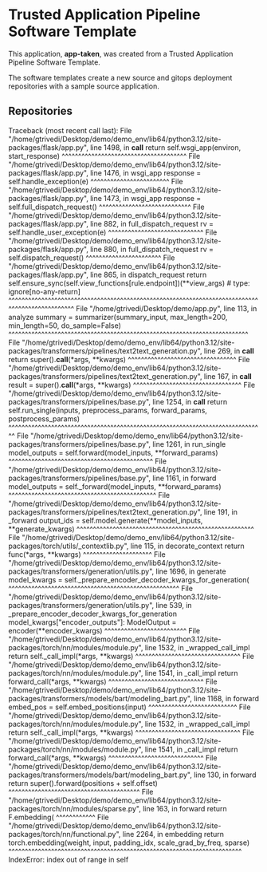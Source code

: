 # Trusted Application Pipeline Software Template

This application, **app-taken**, was created from a Trusted Application Pipeline Software Template.

The software templates create a new source and gitops deployment repositories with a sample source application. 

## Repositories

Traceback (most recent call last):
  File "/home/gtrivedi/Desktop/demo/demo_env/lib64/python3.12/site-packages/flask/app.py", line 1498, in __call__
    return self.wsgi_app(environ, start_response)
           ^^^^^^^^^^^^^^^^^^^^^^^^^^^^^^^^^^^^^^
  File "/home/gtrivedi/Desktop/demo/demo_env/lib64/python3.12/site-packages/flask/app.py", line 1476, in wsgi_app
    response = self.handle_exception(e)
               ^^^^^^^^^^^^^^^^^^^^^^^^
  File "/home/gtrivedi/Desktop/demo/demo_env/lib64/python3.12/site-packages/flask/app.py", line 1473, in wsgi_app
    response = self.full_dispatch_request()
               ^^^^^^^^^^^^^^^^^^^^^^^^^^^^
  File "/home/gtrivedi/Desktop/demo/demo_env/lib64/python3.12/site-packages/flask/app.py", line 882, in full_dispatch_request
    rv = self.handle_user_exception(e)
         ^^^^^^^^^^^^^^^^^^^^^^^^^^^^^
  File "/home/gtrivedi/Desktop/demo/demo_env/lib64/python3.12/site-packages/flask/app.py", line 880, in full_dispatch_request
    rv = self.dispatch_request()
         ^^^^^^^^^^^^^^^^^^^^^^^
  File "/home/gtrivedi/Desktop/demo/demo_env/lib64/python3.12/site-packages/flask/app.py", line 865, in dispatch_request
    return self.ensure_sync(self.view_functions[rule.endpoint])(**view_args)  # type: ignore[no-any-return]
           ^^^^^^^^^^^^^^^^^^^^^^^^^^^^^^^^^^^^^^^^^^^^^^^^^^^^^^^^^^^^^^^^^^^^^^^^^^^^^^^^^^^^^^^^^^^^^^^^
  File "/home/gtrivedi/Desktop/demo/app.py", line 113, in analyze
    summary = summarizer(summary_input, max_length=200, min_length=50, do_sample=False)
              ^^^^^^^^^^^^^^^^^^^^^^^^^^^^^^^^^^^^^^^^^^^^^^^^^^^^^^^^^^^^^^^^^^^^^^^^^
  File "/home/gtrivedi/Desktop/demo/demo_env/lib64/python3.12/site-packages/transformers/pipelines/text2text_generation.py", line 269, in __call__
    return super().__call__(*args, **kwargs)
           ^^^^^^^^^^^^^^^^^^^^^^^^^^^^^^^^^
  File "/home/gtrivedi/Desktop/demo/demo_env/lib64/python3.12/site-packages/transformers/pipelines/text2text_generation.py", line 167, in __call__
    result = super().__call__(*args, **kwargs)
             ^^^^^^^^^^^^^^^^^^^^^^^^^^^^^^^^^
  File "/home/gtrivedi/Desktop/demo/demo_env/lib64/python3.12/site-packages/transformers/pipelines/base.py", line 1254, in __call__
    return self.run_single(inputs, preprocess_params, forward_params, postprocess_params)
           ^^^^^^^^^^^^^^^^^^^^^^^^^^^^^^^^^^^^^^^^^^^^^^^^^^^^^^^^^^^^^^^^^^^^^^^^^^^^^^
  File "/home/gtrivedi/Desktop/demo/demo_env/lib64/python3.12/site-packages/transformers/pipelines/base.py", line 1261, in run_single
    model_outputs = self.forward(model_inputs, **forward_params)
                    ^^^^^^^^^^^^^^^^^^^^^^^^^^^^^^^^^^^^^^^^^^^^
  File "/home/gtrivedi/Desktop/demo/demo_env/lib64/python3.12/site-packages/transformers/pipelines/base.py", line 1161, in forward
    model_outputs = self._forward(model_inputs, **forward_params)
                    ^^^^^^^^^^^^^^^^^^^^^^^^^^^^^^^^^^^^^^^^^^^^^
  File "/home/gtrivedi/Desktop/demo/demo_env/lib64/python3.12/site-packages/transformers/pipelines/text2text_generation.py", line 191, in _forward
    output_ids = self.model.generate(**model_inputs, **generate_kwargs)
                 ^^^^^^^^^^^^^^^^^^^^^^^^^^^^^^^^^^^^^^^^^^^^^^^^^^^^^^
  File "/home/gtrivedi/Desktop/demo/demo_env/lib64/python3.12/site-packages/torch/utils/_contextlib.py", line 115, in decorate_context
    return func(*args, **kwargs)
           ^^^^^^^^^^^^^^^^^^^^^
  File "/home/gtrivedi/Desktop/demo/demo_env/lib64/python3.12/site-packages/transformers/generation/utils.py", line 1696, in generate
    model_kwargs = self._prepare_encoder_decoder_kwargs_for_generation(
                   ^^^^^^^^^^^^^^^^^^^^^^^^^^^^^^^^^^^^^^^^^^^^^^^^^^^^
  File "/home/gtrivedi/Desktop/demo/demo_env/lib64/python3.12/site-packages/transformers/generation/utils.py", line 539, in _prepare_encoder_decoder_kwargs_for_generation
    model_kwargs["encoder_outputs"]: ModelOutput = encoder(**encoder_kwargs)
                                                   ^^^^^^^^^^^^^^^^^^^^^^^^^
  File "/home/gtrivedi/Desktop/demo/demo_env/lib64/python3.12/site-packages/torch/nn/modules/module.py", line 1532, in _wrapped_call_impl
    return self._call_impl(*args, **kwargs)
           ^^^^^^^^^^^^^^^^^^^^^^^^^^^^^^^^
  File "/home/gtrivedi/Desktop/demo/demo_env/lib64/python3.12/site-packages/torch/nn/modules/module.py", line 1541, in _call_impl
    return forward_call(*args, **kwargs)
           ^^^^^^^^^^^^^^^^^^^^^^^^^^^^^
  File "/home/gtrivedi/Desktop/demo/demo_env/lib64/python3.12/site-packages/transformers/models/bart/modeling_bart.py", line 1168, in forward
    embed_pos = self.embed_positions(input)
                ^^^^^^^^^^^^^^^^^^^^^^^^^^^
  File "/home/gtrivedi/Desktop/demo/demo_env/lib64/python3.12/site-packages/torch/nn/modules/module.py", line 1532, in _wrapped_call_impl
    return self._call_impl(*args, **kwargs)
           ^^^^^^^^^^^^^^^^^^^^^^^^^^^^^^^^
  File "/home/gtrivedi/Desktop/demo/demo_env/lib64/python3.12/site-packages/torch/nn/modules/module.py", line 1541, in _call_impl
    return forward_call(*args, **kwargs)
           ^^^^^^^^^^^^^^^^^^^^^^^^^^^^^
  File "/home/gtrivedi/Desktop/demo/demo_env/lib64/python3.12/site-packages/transformers/models/bart/modeling_bart.py", line 130, in forward
    return super().forward(positions + self.offset)
           ^^^^^^^^^^^^^^^^^^^^^^^^^^^^^^^^^^^^^^^^
  File "/home/gtrivedi/Desktop/demo/demo_env/lib64/python3.12/site-packages/torch/nn/modules/sparse.py", line 163, in forward
    return F.embedding(
           ^^^^^^^^^^^^
  File "/home/gtrivedi/Desktop/demo/demo_env/lib64/python3.12/site-packages/torch/nn/functional.py", line 2264, in embedding
    return torch.embedding(weight, input, padding_idx, scale_grad_by_freq, sparse)
           ^^^^^^^^^^^^^^^^^^^^^^^^^^^^^^^^^^^^^^^^^^^^^^^^^^^^^^^^^^^^^^^^^^^^^^^
IndexError: index out of range in self
